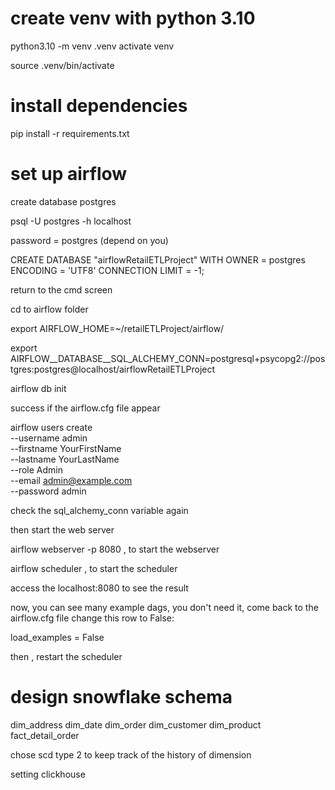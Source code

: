 # create venv with python 3.10  
python3.10 -m venv .venv
activate venv  

source .venv/bin/activate

# install dependencies
pip install -r requirements.txt 

# set up airflow 
create database postgres

psql -U postgres -h localhost

password =  postgres (depend on you)

CREATE DATABASE "airflowRetailETLProject"
  WITH OWNER = postgres
       ENCODING = 'UTF8'
       CONNECTION LIMIT = -1;

return to the cmd screen 

cd to airflow folder

export AIRFLOW_HOME=~/retailETLProject/airflow/

export AIRFLOW__DATABASE__SQL_ALCHEMY_CONN=postgresql+psycopg2://postgres:postgres@localhost/airflowRetailETLProject

airflow db init

success if the airflow.cfg file appear 

airflow users create \
    --username admin \
    --firstname YourFirstName \
    --lastname YourLastName \
    --role Admin \
    --email admin@example.com \
    --password admin

check the sql_alchemy_conn variable again

then start the web server 

airflow webserver -p 8080 , to start the webserver 

airflow scheduler , to start the scheduler

access the localhost:8080 to see the result 

now, you can see many example dags, you don't need it, come back to the airflow.cfg file
change this row to False: 

load_examples = False

then , restart the scheduler

# design snowflake schema

dim_address
dim_date
dim_order
dim_customer
dim_product
fact_detail_order

chose scd type 2 to keep track of the history of dimension

setting clickhouse 
